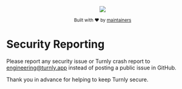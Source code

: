 <div align="center">
  <p align="center">
      <a href="https://turnly.app" target="_blank" rel="noopener">
          <img src="https://raw.githubusercontent.com/turnly/turnly/main/docs/assets/github-header.png" />
      </a>
  </p>

  <p>
    <sub>
      Built with ❤︎ by
      <a href="https://github.com/turnly/turnly/graphs/contributors">
        maintainers
      </a>
    </sub>
  </p>
</div>

# Security Reporting

Please report any security issue or Turnly crash report to engineering@turnly.app
instead of posting a public issue in GitHub.

Thank you in advance for helping to keep Turnly secure.
